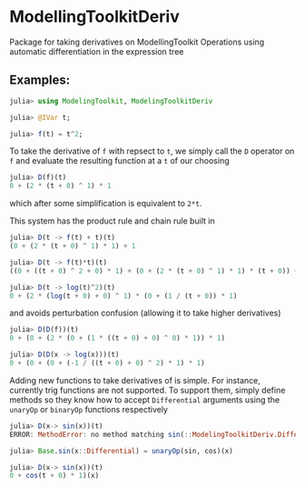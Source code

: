# ModellingToolkitDeriv
Package for taking derivatives on ModellingToolkit Operations using automatic differentiation in the expression tree

## Examples:
```julia
julia> using ModelingToolkit, ModelingToolkitDeriv

julia> @IVar t; 

julia> f(t) = t^2;
```
To take the derivative of `f` with repsect to `t`, we simply call the `D` operator on `f` and evaluate the resulting function at a `t` of our choosing
```julia
julia> D(f)(t)
0 + (2 * (t + 0) ^ 1) * 1
```
which after some simplification is equivalent to `2*t`.

This system has the product rule and chain rule built in

```julia
julia> D(t -> f(t) + t)(t)
(0 + (2 * (t + 0) ^ 1) * 1) + 1

julia> D(t -> f(t)*t)(t)
((0 + ((t + 0) ^ 2 + 0) * 1) + (0 + (2 * (t + 0) ^ 1) * 1) * (t + 0)) + 0

julia> D(t -> log(t)^2)(t)
0 + (2 * (log(t + 0) + 0) ^ 1) * (0 + (1 / (t + 0)) * 1)
```

and avoids perturbation confusion (allowing it to take higher derivatives)
```julia
julia> D(D(f))(t)
0 + (0 + (2 * (0 + (1 * ((t + 0) + 0) ^ 0) * 1)) * 1)

julia> D(D(x -> log(x)))(t)
0 + (0 + (0 + (-1 / ((t + 0) + 0) ^ 2) * 1) * 1)
```

Adding new functions to take derivatives of is simple. For instance, currently trig functions are not supported. To support them, simply define methods so they know how to accept `Differential` arguments using the `unaryOp` or `binaryOp` functions respectively

```julia
julia> D(x-> sin(x))(t)
ERROR: MethodError: no method matching sin(::ModelingToolkitDeriv.Differential)

julia> Base.sin(x::Differential) = unaryOp(sin, cos)(x)

julia> D(x-> sin(x))(t)
0 + cos(t + 0) * 1)(x)
```

